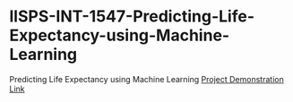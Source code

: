 # llSPS-INT-1547-Predicting-Life-Expectancy-using-Machine-Learning
Predicting Life Expectancy using Machine Learning
[Project Demonstration Link](https://drive.google.com/open?id=1-AtPSSy9E-hkrCgIxP_77hGK9qHaX4X0)
